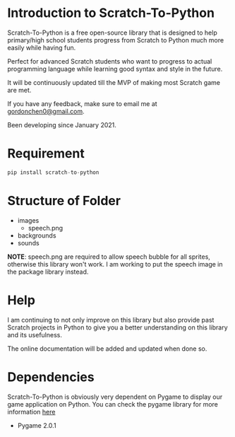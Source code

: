 # Introduction to Scratch-To-Python
Scratch-To-Python is a free open-source library that is designed to help primary/high school students progress from Scratch to Python much more easily while having fun.

Perfect for advanced Scratch students who want to progress to actual programming language while learning good syntax and style in the future.

It will be continuously updated till the MVP of making most Scratch game are met.

If you have any feedback, make sure to email me at gordonchen0@gmail.com.

Been developing since January 2021.

# Requirement
```python
pip install scratch-to-python
```

# Structure of Folder
* images
  * speech.png
* backgrounds
* sounds

**NOTE**: speech.png are required to allow speech bubble for all sprites, otherwise this library won't work. I am working to put the speech image in the package library instead.

# Help
I am continuing to not only improve on this library but also provide past Scratch projects in Python to give you a better understanding on this library and its usefulness.

The online documentation will be added and updated when done so.

# Dependencies
Scratch-To-Python is obviously very dependent on Pygame to display our game application on Python. You can check the pygame library for more information [here](https://github.com/pygame/pygame)

* Pygame 2.0.1
